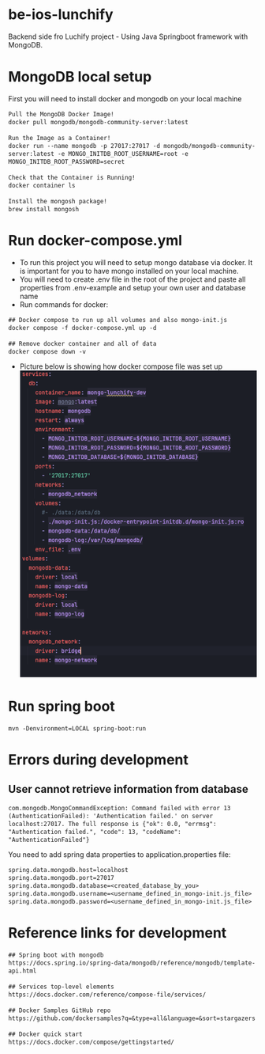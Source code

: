 # be-ios-lunchify

Backend side fro Luchify project - Using Java Springboot framework with MongoDB.

# MongoDB local setup

First you will need to install docker and mongodb on your local machine

```
Pull the MongoDB Docker Image!
docker pull mongodb/mongodb-community-server:latest

Run the Image as a Container!
docker run --name mongodb -p 27017:27017 -d mongodb/mongodb-community-server:latest -e MONGO_INITDB_ROOT_USERNAME=root -e MONGO_INITDB_ROOT_PASSWORD=secret 

Check that the Container is Running!
docker container ls

Install the mongosh package!
brew install mongosh
```

# Run docker-compose.yml

* To run this project you will need to setup mongo database via docker. It is important for you to
  have mongo installed on your local machine.
* You will need to create .env file in the root of the project and paste all properties from
  .env-example and setup your own user and database name
* Run commands for docker:

```
## Docker compose to run up all volumes and also mongo-init.js
docker compose -f docker-compose.yml up -d

## Remove docker container and all of data
docker compose down -v
```

* Picture below is showing how docker compose file was set up
  ![img.png](readme-assets/img.png)

# Run spring boot

```
mvn -Denvironment=LOCAL spring-boot:run
```

# Errors during development

## User cannot retrieve information from database

```
com.mongodb.MongoCommandException: Command failed with error 13 (AuthenticationFailed): 'Authentication failed.' on server localhost:27017. The full response is {"ok": 0.0, "errmsg": "Authentication failed.", "code": 13, "codeName": "AuthenticationFailed"}
```

You need to add spring data properties to application.properties file:

```
spring.data.mongodb.host=localhost
spring.data.mongodb.port=27017
spring.data.mongodb.database=<created_database_by_you>
spring.data.mongodb.username=<username_defined_in_mongo-init.js_file>
spring.data.mongodb.password=<username_defined_in_mongo-init.js_file>
```

# Reference links for development

```
## Spring boot with mongodb
https://docs.spring.io/spring-data/mongodb/reference/mongodb/template-api.html

## Services top-level elements
https://docs.docker.com/reference/compose-file/services/

## Docker Samples GitHub repo
https://github.com/dockersamples?q=&type=all&language=&sort=stargazers

## Docker quick start
https://docs.docker.com/compose/gettingstarted/
```
